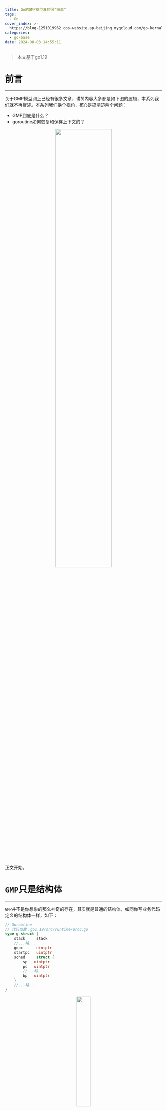 ```yaml
---
title: Go的GMP模型真的很"简单"
tags:
  - Go
cover_index: >-
  https://blog-1251019962.cos-website.ap-beijing.myqcloud.com/go-kernal/gmp/GMP.png?imageMogr2/thumbnail/640x480!/format/webp/blur/1x0/quality/75|imageslim
categories:
  - go-base
date: 2024-08-03 14:55:11
---
```


> 本文基于go1.19

# 前言
---

关于GMP模型网上已经有很多文章，讲的内容大多都是如下图的逻辑，本系列我们就不再赘述。本系列我们换个视角，核心是搞清楚两个问题：

- GMP到底是什么？
- goroutine如何恢复和保存上下文的？

<p align="center">
  <img src="https://blog-1251019962.cos-website.ap-beijing.myqcloud.com/go-kernal/gmp/GMP.png" style="width:60%">
</p>

正文开始。

# `GMP`只是结构体
---

`GMP`并不是你想象的那么神奇的存在，其实就是普通的结构体，如同你写业务代码定义的结构体一样，如下：

```go
// Goroutine
// 代码位置：go1.19/src/runtime/proc.go
type g struct {
	stack     stack
	//...略...
	gopc      uintptr 
	startpc   uintptr
	sched     struct {
		sp   uintptr
		pc   uintptr
		//...略...
		bp   uintptr
	}
	//...略...
}

```

<p align="center">
  <img src="https://blog-1251019962.cos-website.ap-beijing.myqcloud.com/go-kernal/gmp/g-struct.png" style="width:30%">
</p>

```go
// Machine
// 代码位置：go1.19/src/runtime/proc.go
type m struct {
    g0            *g     
	//...略...
	curg          *g
	p             puintptr
	nextp         puintptr
	//...略...

	mOS 
}
```

<p align="center">
  <img src="https://blog-1251019962.cos-website.ap-beijing.myqcloud.com/go-kernal/gmp/m-struct.png" style="width:30%">
</p>

```go
// Processor
// 代码位置：go1.19/src/runtime/proc.go
type p struct {
	id          int32
	//...略...
	m           muintptr 
	mcache      *mcache
	//...略...
	runqhead uint32
	runqtail uint32
	runq     [256]guintptr
	runnext guintptr
    //...略... 
	gFree struct {
		gList
		n int32
	}
    //...略...
	mspancache struct {
		len int
		buf [128]*mspan
	}
    //...略...
	gcw gcWork
}
```

<p align="center">
  <img src="https://blog-1251019962.cos-website.ap-beijing.myqcloud.com/go-kernal/gmp/p-struct.png" style="width:30%">
</p>

## `GMP`是系统线程运行的代码片段

`GMP`和你写的业务代码一样，都是由系统线程运行。

<p align="center">
  <img src="https://blog-1251019962.cos-website.ap-beijing.myqcloud.com/go-kernal/gmp/GMP-With-OSThread.png" style="width:60%">
</p>

## `GMP`是类似面相对象思想的封装

类型|结构体含义|结构体职责
------|------|------
`G`|Goroutine，代表协程|1. 封装可被并发执行的函数片段，比如 `go func() {// 函数A}()`
`G`|-|2. 暂存函数片段(协程)切换时的上下文信息
`G`|-|3. 封装g的栈内存空间，暂存函数片段(协程)执行时的临时变量的
`M`|Machine，和系统线程建立映射，结构体绑定一个系统线程|1. 绑定真正执行代码的系统线程，系统线程执行`G`的调度，和被调度的`G`绑定的函数
`M`|-|2. 维护`P`链表（可以从下一个`P`的队列找`G`）
`P`|Processor，和逻辑处理器建立映射|1. 维护可执行`G`的队列(`M`从该队列找可执行的`G`)；
`P`|-| 2. 堆内存缓存层（`mcache`）
`P`|-| 3. 维护g的闲置队列

### `G`职责解析

接下来，展开关于`G`展开两个关键问题：

- `G`和函数绑定过程
- `G`切换上下文过程

**`G`和函数绑定过程**

当你使用`go`关键字执行一个函数时`go func(){}()`：

1. `G`和`func`具体绑定在哪？
2. `G`和`func`何时绑定？

```go
// `go`关键字示例
func main() {
	// 使用go 关键并发执行一个函数
	go func() {
		fmt.Println("demo")
	}()
}
```

> `G`和`func`具体绑定在哪？

位于g的结构体 `g.startpc`属性，详细如下：

```go
// Goroutine
// 代码位置：go1.19/src/runtime/proc.go
type g struct {
	//...略...
	gopc      uintptr  // go关键字创建Goroutine的代码位置
    //...略...
	startpc   uintptr // Goroutine绑定的函数代码地址
    //...略...
}
```

> `G`和`func`何时绑定？

1. 当通过go关键字运行一个函数时
2. 从g的闲置队列获取一个g，并通过`g.startpc`属性绑定上待执行的函数fn

```go
// 当你用go关键字执行一个函数
// 通过这个函数 绑定 g 和 待被执行的函数fn
func newproc(fn *funcval) {
	gp := getg()
	// 获取使用go关键字调用fn的代码位置
	// 方便fn执行完成之后跳回原代码位置
	pc := getcallerpc()
	systemstack(func() {
		// 绑定过程在这个函数中
		// 下面进一步分析newproc1
		newg := newproc1(fn, gp, pc)

		_p_ := getg().m.p.ptr()
		// 放入本地队列
		// 等待调度
		runqput(_p_, newg, true)

		if mainStarted {
			wakep()
		}
	})
}

// 绑定过程在这个函数中 分析newproc1
func newproc1(fn *funcval, callergp *g, callerpc uintptr) *g {
	//...略...
	newg := gfget(_p_) // 从g的闲置队列获取一个g
	//...略...
	newg.gopc = callerpc // 重点：设置go关键字的位置，便于fn执行完毕跳回原代码位置
	newg.startpc = fn.fn // 重点：这里绑定待被执行的函数fn
	//...略...

	return newg
}

```

函数绑定过程如下：

<p align="center">
  <img src="https://blog-1251019962.cos-website.ap-beijing.myqcloud.com/go-kernal/gmp/g-bind-func.png" style="width:60%">
</p>

**`G`切换上下文过程**

1. `goroutine`的上下文信息具体保存在哪？
2. `goroutine`的上下文如何切换？

> `goroutine`的上下文信息具体保存在哪？

位于g的结构体 `g.sched`属性，详细如下：

```go
// Goroutine
// 代码位置：go1.19/src/runtime/proc.go
type g struct {
	stack     stack // 协程栈 执行过程临时变量存放的地方
	sched     gobuf // Goroutine上下文信息 保存在这个结构
    //...略...
}

// Goroutine上下文信息
type gobuf struct {
	sp   uintptr // 栈指针：指向栈顶
	pc   uintptr // 代码(指令)执行位置的地址
	//...略...
	bp   uintptr // 基指针：指向栈基
}
```

> `goroutine`的上下文如何切换？

- g恢复上下文过程
- g保存上下文过程

**g恢复上下文过程：**

触发调度时：
1. 找到可执行的g（来源本地队列、全局队列、netpoll list 读或写就绪的g列表）
2. 把g的上下文`g.sched`通过汇编代码中的函数`gogo`恢复到对应的寄存器中

```go
// g的调度方法
func schedule() {
	
	//...略...

	// 找可执行的g (本地队列、全局队列、netpoll list 读或写就绪的g列表 等)
	gp, inheritTime, tryWakeP := findRunnable() 
	
	//...略...
	
	//在这里 继续往下看
	execute(gp, inheritTime)
}

func execute(gp *g, inheritTime bool) {
	//...略...
	// 关键就是通过gogo这个函数 恢复
	gogo(&gp.sched)
}
```

gogo函数汇编代码，arm64架构示例汇编代码如下：

```go
// void gogo(Gobuf*)
// restore state from Gobuf; longjmp
TEXT runtime·gogo(SB), NOSPLIT|NOFRAME, $0-8
	MOVD	buf+0(FP), R5
	MOVD	gobuf_g(R5), R6
	MOVD	0(R6), R4
	B	gogo<>(SB)

TEXT gogo<>(SB), NOSPLIT|NOFRAME, $0
	MOVD	R6, g
	BL	runtime·save_g(SB)

	MOVD	gobuf_sp(R5), R0 // 恢复栈指针
	MOVD	R0, RSP
	MOVD	gobuf_bp(R5), R29 // 恢复基指针
	MOVD	gobuf_lr(R5), LR 
	MOVD	gobuf_ret(R5), R0
	MOVD	gobuf_ctxt(R5), R26
	MOVD	$0, gobuf_sp(R5)
	MOVD	$0, gobuf_bp(R5)
	MOVD	$0, gobuf_ret(R5)
	MOVD	$0, gobuf_lr(R5)
	MOVD	$0, gobuf_ctxt(R5)
	CMP	ZR, ZR 
	MOVD	gobuf_pc(R5), R6 // 恢复PC计数器 指向下一个待执行的指令
	B	(R6)
```

<p align="center">
  <img src="https://blog-1251019962.cos-website.ap-beijing.myqcloud.com/go-kernal/gmp/g-shedule-gogo.png" style="width:60%">
</p>

**g保存上下文过程：**

其中两个关键函数如下

1. `func save(pc, sp uintptr)`触发保存上下文
2. `func mcall(fn func(*g))`触发保存上下文

**save函数**

```go
func save(pc, sp uintptr) {
	_g_ := getg()

	//...略...

	_g_.sched.pc = pc // 保存代码执行位置
	_g_.sched.sp = sp // 保存栈指针
	
	//...略...
}
```

调用`func save(pc, sp uintptr)`的场景如下：

- 进入系统调用时

```go
// 进入系统调用
func entersyscall() {
	reentersyscall(getcallerpc(), getcallersp())
}

func reentersyscall(pc, sp uintptr) {
	_g_ := getg()

	//...略...
	// 保存上下文
	save(pc, sp)
	_g_.syscallsp = sp
	_g_.syscallpc = pc
	casgstatus(_g_, _Grunning, _Gsyscall)
	//...略...
}

```

<p align="center">
  <img src="https://blog-1251019962.cos-website.ap-beijing.myqcloud.com/go-kernal/gmp/g-shedule-save.png" style="width:60%">
</p>

**mcall函数**

`func mcall(fn func(*g))`执行过程中，从g切换到g0，并执行fn。fn内部会执行调度函数shedule()，触发新的调度，下面会举一个例子。

```go
TEXT runtime·mcall<ABIInternal>(SB), NOSPLIT|NOFRAME, $0-8
	MOVD	R0, R26	

	MOVD	RSP, R0
	MOVD	R0, (g_sched+gobuf_sp)(g) // 保存当前g的栈指针
	MOVD	R29, (g_sched+gobuf_bp)(g) // 保存当前g的基指针
	MOVD	LR, (g_sched+gobuf_pc)(g)// 保存当前g的下一个待执行指令的位置 PC计数器
	MOVD	$0, (g_sched+gobuf_lr)(g)

	// 切换到g0，并执行函数fn
	MOVD	g, R3
	MOVD	g_m(g), R8
	MOVD	m_g0(R8), g
	BL	runtime·save_g(SB)
	CMP	g, R3
	BNE	2(PC)
	B	runtime·badmcall(SB)

	MOVD	(g_sched+gobuf_sp)(g), R0
	MOVD	R0, RSP	
	MOVD	(g_sched+gobuf_bp)(g), R29
	MOVD	R3, R0	
	MOVD	$0, -16(RSP)
	SUB	$16, RSP
	MOVD	0(R26), R4
	BL	(R4)
	B	runtime·badmcall2(SB)
```

<p align="center">
  <img src="https://blog-1251019962.cos-website.ap-beijing.myqcloud.com/go-kernal/gmp/g-shedule-mcall.png" style="width:60%">
</p>

调用`func mcall(fn func(*g))`的场景如下：

1. `Gosched()`：触发协作&抢占式式调度时
2. `gopark`：g从运行状态转换为等待状态时
3. `goexit1()`goroutine执行完成时
4. `exitsyscall() `退出系统调用时
5. 等

详细展开，`Gosched()`：触发协作&抢占式式调度时看看，如下

```go
// 触发调度
func Gosched() {
	checkTimeouts()
	mcall(gosched_m)
}

func gosched_m(gp *g) {
	//...略...
	goschedImpl(gp)
}

func goschedImpl(gp *g) {
	//...略...
	// 正在运行状态转变为 可运行状态
	casgstatus(gp, _Grunning, _Grunnable)
	dropg()
	lock(&sched.lock)
	globrunqput(gp) // 放入全局队列
	unlock(&sched.lock)
	// 触发调度
	schedule()
}

func schedule() {
	//...略...

	// 找到下一个可执行的g
	gp, inheritTime, tryWakeP := findRunnable() 

	//...略...

	// 执行下一个g
	execute(gp, inheritTime)
}

func execute(gp *g, inheritTime bool) {
	//...略...

	// 恢复上下文
	gogo(&gp.sched)
}

// gogo汇编代码(arm64架构)
TEXT gogo<>(SB), NOSPLIT|NOFRAME, $0
	//...略...
	MOVD	gobuf_sp(R5), R0 // 恢复栈指针
	MOVD	gobuf_bp(R5), R29 // 恢复基指针
	//...略...
```

- park_m 把g从运行状态转换为等待状态时

```go
func gopark(unlockf func(*g, unsafe.Pointer) bool, lock unsafe.Pointer, reason waitReason, traceEv byte, traceskip int) {
	//...略...
	mcall(park_m)
}

func park_m(gp *g) {
	//...略...
	casgstatus(gp, _Grunning, _Gwaiting)
	dropg()

	//...略...

	// 触发调度
	schedule()
}

//...略...
// 同上`Gosched()`
```

- `goexit1()`goroutine执行完成时

```go
func goexit1() {
	//...略...
	mcall(goexit0)
}

// goexit continuation on g0.
func goexit0(gp *g) {
	//...略...
	// 触发调度
	schedule()
}

//...略...
// 同上`Gosched()`
```

-  `exitsyscall() `退出系统调用时

```go
func exitsyscall() {
	//...略...

	mcall(exitsyscall0)

	//...略...
}

func exitsyscall0(gp *g) {
	casgstatus(gp, _Gsyscall, _Grunnable)
	dropg()
	//...略...
	stopm()
	// 触发调度
	schedule()
}

/...略...
// 同上`Gosched()`
```

具体如下图：

<p align="center">
  <img src="https://blog-1251019962.cos-website.ap-beijing.myqcloud.com/go-kernal/gmp/g-shedule-mcall-scene.png" style="width:60%">
</p>

总结下g的完整切换过程：

- 当前g保存上下文（save/mcall）
- 当前g切换到g0，g0执行`schedule`调度，找到新的可执行的g
- 新的g恢复上下文（gogo）
- 最后，**实际以上操作都是有系统线程运行的**


### `M`职责解析

1. 绑定真正执行代码的系统线程 
2. 系统线程执行`G`的调度
3. 系统线程执行被调度的`G`绑定的函数
4. 维护`P`链表（可以从下一个`P`的队列找`G`）

```go
// Machine
// 代码位置：go1.19/src/runtime/proc.go
type m struct {
	g0            *g     
	//...略...
	curg          *g  // 当前执行的g
	p             puintptr // m绑定的p
	nextp         puintptr // 4. 维护`P`链表（可以从下一个`P`的队列找`G`）
	//...略...

	// 1. 绑定真正执行代码的系统线程
	// 2. 执行`G`的调度
	// 3. 执行被调度的`G`绑定的函数
	mOS 

    //...略...
}
```

### `P`职责解析

1. 维护可执行`G`的队列(`M`从该队列找可执行的`G`)；
2. 堆内存缓存层（`mcache`）
3. 维护g的闲置队列

```go
// Processor
// 代码位置：go1.19/src/runtime/proc.go
type p struct {
	id          int32
	//...略...
	m           muintptr 
	mcache      *mcache // 堆内存缓存层（`mcache`)

	//...略...

	runqhead uint32 // 1. 维护可执行`G`的队列(`M`从该队列找可执行的`G`)；
	runqtail uint32 // 1. 维护可执行`G`的队列(`M`从该队列找可执行的`G`)；
	runq     [256]guintptr // 1. 维护可执行`G`的队列(`M`从该队列找可执行的`G`)；
	runnext guintptr // 1. 维护可执行`G`的队列(`M`从该队列找可执行的`G`)；

    //...略... 

	// 3. 维护g的闲置队列
	gFree struct {
		gList
		n int32
	}

    //...略...
	mspancache struct {
		len int
		buf [128]*mspan
	}

    //...略...
	gcw gcWork
}
```

# 总结
---

再来回头看开篇的两个问题？

- GMP到底是什么？
- goroutine如何恢复和保存上下文的？

是不是已经很清晰。

- 关于问题一，GMP是三个各司其职的结构体，被系统线程运行。

类型|结构体含义|结构体职责
------|------|------
`G`|Goroutine，代表协程|1. 封装可被并发执行的函数片段，比如 `go func() {// 函数A}()`
`G`|-|2. 暂存函数片段(协程)切换时的上下文信息
`G`|-|3. 封装g的栈内存空间，暂存函数片段(协程)执行时的临时变量的
`M`|Machine，和系统线程建立映射，结构体绑定一个系统线程|1. 绑定真正执行代码的系统线程，系统线程执行`G`的调度，和被调度的`G`绑定的函数
`M`|-|2. 维护`P`链表（可以从下一个`P`的队列找`G`）
`P`|Processor，和逻辑处理器建立映射|1. 维护可执行`G`的队列(`M`从该队列找可执行的`G`)；
`P`|-| 2. 堆内存缓存层（`mcache`）
`P`|-| 3. 维护g的闲置队列

- 关于问题二，goroutine恢复和保存上下文过程：
	1. 当前g保存上下文（save/mcall）
	2. 当前g切换到g0，g0执行`schedule`调度，找到新的可执行的g
	3. 新的g恢复上下文（gogo）

	具体如下图所示：

	<p align="center">
		<img src="https://blog-1251019962.cos-website.ap-beijing.myqcloud.com/go-kernal/gmp/g-shedule-mcall-all.png" style="width:60%">
	</p>
